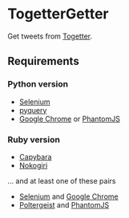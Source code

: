 # TogetterGetter

Get tweets from [Togetter](https://togetter.com/).

## Requirements

### Python version

* [Selenium](https://github.com/SeleniumHQ/selenium)
* [pyquery](https://github.com/gawel/pyquery)
* [Google Chrome](https://www.google.co.jp/chrome/) or [PhantomJS](https://github.com/ariya/phantomjs)

### Ruby version

* [Capybara](https://github.com/teamcapybara/capybara)
* [Nokogiri](https://github.com/sparklemotion/nokogiri)

... and at least one of these pairs
* [Selenium](https://github.com/SeleniumHQ/selenium) and [Google Chrome](https://www.google.co.jp/chrome/)
* [Poltergeist](https://github.com/teampoltergeist/poltergeist) and [PhantomJS](https://github.com/ariya/phantomjs)
